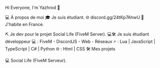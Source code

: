 Hi Everyone, I'm Yazhrod 👋

💻 À propos de moi
🎓 Je suis étudiant.
🌐 discord.gg/24tKp7AhwU
🏴 J'habite en France.

⛏️ Je dev pour le projet Social Life (FiveM Server).
💻🛠️ Je suis étudiant développeur
💻 : FiveM - DiscordJS - Web - Réseaux
⚡ : Lua | JavaScript | TypeScript | C# | Python
🌐 : Html | CSS
🛠️ Mes projets

💻 Social Life (FiveM Serveur).

